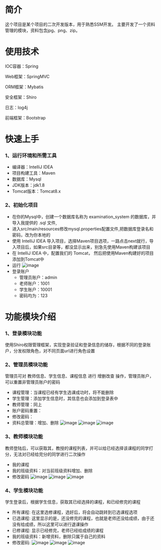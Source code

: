 # 简介
这个项目是某个项目的二次开发版本，用于熟悉SSM开发。
主要开发了一个资料管理的模块，资料包含jpg、png、zip。
# 使用技术
IOC容器：Spring

Web框架：SpringMVC

ORM框架：Mybatis

安全框架：Shiro

日志：log4j

前端框架：Bootstrap

# 快速上手
### 1、运行环境和所需工具
* 编译器：IntelliJ IDEA
* 项目构建工具：Maven
* 数据库：Mysql
* JDK版本：jdk1.8
* Tomcat版本：Tomcat8.x
### 2、初始化项目
* 在你的Mysql中，创建一个数据库名称为 examination_system 的数据库，并导入我提供的 .sql 文件,
* 进入src/main/resources修改mysql.properties配置文件,把数据库登录名和密码，改为你本地的
* 使用 IntelliJ IDEA 导入项目，选择Maven项目选项，一路点击next就行，导入项目后，如果src目录等，都没显示出来，别急先使用Maven构建该项目
* 在 IntelliJ IDEA 中，配置我们的 Tomcat， 然后把使用Maven构建好的项目添加到Tomcat中
* 运行
![image](http://imgsrc.baidu.com/forum/pic/item/5a8d9e1c8701a18b1ea553e4942f07082938fead.jpg)
* 登录账户
  * 管理员账户：admin
  * 老师账户：1001
  * 学生账户：10001
  * 密码均为：123
# 功能模块介绍
### 1、登录模块功能
使用Shiro权限管理框架，实现登录验证和登录信息的储存，根据不同的登录账户，分发权限角色，对不同页面url进行角色设置
### 2、管理员模块功能
管理员可对 教师信息、学生信息、课程信息 进行 增删改查 操作，管理员账户，可以重置非管理员账户的密码
* 课程管理：当课程已经有学生选课成功时，将不能删除
* 学生管理：添加学生信息时，其信息也会添加到登录表中
* 教师管理：同上
* 账户密码重置：
* 修改密码：
* 资料总管理：增加、删除
![image](http://imgsrc.baidu.com/forum/pic/item/96499412c8fcc3ce82d37e989845d688d53f20e7.jpg)
![image](http://imgsrc.baidu.com/forum/pic/item/e8829bfd5266d0165ce22a839d2bd40734fa357f.jpg)
![image](http://imgsrc.baidu.com/forum/pic/item/004a5ef082025aafccfdca60f1edab64024f1a23.jpg)
### 3、教师模块功能
教师登陆后，可以获取其，教授的课程列表，并可以给已经选择该课程的同学打分，无法对已经给完分的同学进行二次操作
* 我的课程
* 我的班级资料：对当前班级资料增加、删除
* 修改密码
![image](http://imgsrc.baidu.com/forum/pic/item/db884fd9f2d3572c8f662b778013632763d0c36b.jpg)
![image](http://imgsrc.baidu.com/forum/pic/item/7e08dedeb48f8c549e49728430292df5e1fe7f58.jpg)
![image](http://imgsrc.baidu.com/forum/pic/item/7c6d7482b2b7d0a2eb88b336c1ef76094a369ab6.jpg)
### 4、学生模块功能
学生登录后，根据学生信息，获取其已经选择的课程，和已经修完的课程
* 所有课程: 在这里选修课程，选好后，将会自动跳转到已选课程选项
* 已选课程: 这里显示的是，还没修完的课程，也就是老师还没给成绩，由于还没有给成绩，所以这里可以进行退课操作
* 已修课程: 显示已经修完，老师已经给成绩的课程
* 我的班级资料：新增资料，删除只属于自己的资料
* 修改密码:
![image](http://imgsrc.baidu.com/forum/pic/item/8f86a0b1cb1349541f345ecf5c4e9258d0094ac8.jpg)
![image](http://imgsrc.baidu.com/forum/pic/item/4f0822b30f2442a7871a4b0edb43ad4bd01302da.jpg)
![image](http://imgsrc.baidu.com/forum/pic/item/821ad6f2b21193136cb8481b6f380cd790238d78.jpg)
